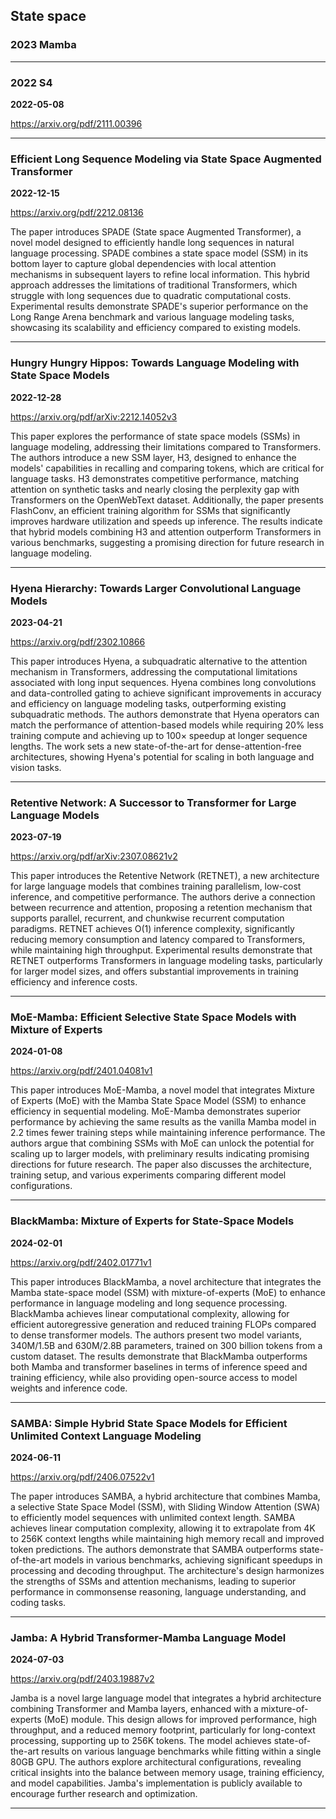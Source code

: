## State space



### 2023 Mamba

---

### 2022 S4

**2022-05-08**

https://arxiv.org/pdf/2111.00396

---

### Efficient Long Sequence Modeling via State Space Augmented Transformer

**2022-12-15**

https://arxiv.org/pdf/2212.08136

The paper introduces SPADE (State space Augmented Transformer), a novel model designed to efficiently handle long sequences in natural language processing. SPADE combines a state space model (SSM) in its bottom layer to capture global dependencies with local attention mechanisms in subsequent layers to refine local information. This hybrid approach addresses the limitations of traditional Transformers, which struggle with long sequences due to quadratic computational costs. Experimental results demonstrate SPADE's superior performance on the Long Range Arena benchmark and various language modeling tasks, showcasing its scalability and efficiency compared to existing models.

---

### Hungry Hungry Hippos: Towards Language Modeling with State Space Models

**2022-12-28**

https://arxiv.org/pdf/arXiv:2212.14052v3

This paper explores the performance of state space models (SSMs) in language modeling, addressing their limitations compared to Transformers. The authors introduce a new SSM layer, H3, designed to enhance the models' capabilities in recalling and comparing tokens, which are critical for language tasks. H3 demonstrates competitive performance, matching attention on synthetic tasks and nearly closing the perplexity gap with Transformers on the OpenWebText dataset. Additionally, the paper presents FlashConv, an efficient training algorithm for SSMs that significantly improves hardware utilization and speeds up inference. The results indicate that hybrid models combining H3 and attention outperform Transformers in various benchmarks, suggesting a promising direction for future research in language modeling.

---

### Hyena Hierarchy: Towards Larger Convolutional Language Models

**2023-04-21**

https://arxiv.org/pdf/2302.10866

This paper introduces Hyena, a subquadratic alternative to the attention mechanism in Transformers, addressing the computational limitations associated with long input sequences. Hyena combines long convolutions and data-controlled gating to achieve significant improvements in accuracy and efficiency on language modeling tasks, outperforming existing subquadratic methods. The authors demonstrate that Hyena operators can match the performance of attention-based models while requiring 20% less training compute and achieving up to 100× speedup at longer sequence lengths. The work sets a new state-of-the-art for dense-attention-free architectures, showing Hyena's potential for scaling in both language and vision tasks.

---

### Retentive Network: A Successor to Transformer for Large Language Models

**2023-07-19**

https://arxiv.org/pdf/arXiv:2307.08621v2

This paper introduces the Retentive Network (RETNET), a new architecture for large language models that combines training parallelism, low-cost inference, and competitive performance. The authors derive a connection between recurrence and attention, proposing a retention mechanism that supports parallel, recurrent, and chunkwise recurrent computation paradigms. RETNET achieves O(1) inference complexity, significantly reducing memory consumption and latency compared to Transformers, while maintaining high throughput. Experimental results demonstrate that RETNET outperforms Transformers in language modeling tasks, particularly for larger model sizes, and offers substantial improvements in training efficiency and inference costs.

---

### MoE-Mamba: Efficient Selective State Space Models with Mixture of Experts

**2024-01-08**

https://arxiv.org/pdf/2401.04081v1

This paper introduces MoE-Mamba, a novel model that integrates Mixture of Experts (MoE) with the Mamba State Space Model (SSM) to enhance efficiency in sequential modeling. MoE-Mamba demonstrates superior performance by achieving the same results as the vanilla Mamba model in 2.2 times fewer training steps while maintaining inference performance. The authors argue that combining SSMs with MoE can unlock the potential for scaling up to larger models, with preliminary results indicating promising directions for future research. The paper also discusses the architecture, training setup, and various experiments comparing different model configurations.

---

### BlackMamba: Mixture of Experts for State-Space Models

**2024-02-01**

https://arxiv.org/pdf/2402.01771v1

This paper introduces BlackMamba, a novel architecture that integrates the Mamba state-space model (SSM) with mixture-of-experts (MoE) to enhance performance in language modeling and long sequence processing. BlackMamba achieves linear computational complexity, allowing for efficient autoregressive generation and reduced training FLOPs compared to dense transformer models. The authors present two model variants, 340M/1.5B and 630M/2.8B parameters, trained on 300 billion tokens from a custom dataset. The results demonstrate that BlackMamba outperforms both Mamba and transformer baselines in terms of inference speed and training efficiency, while also providing open-source access to model weights and inference code.

---

### SAMBA: Simple Hybrid State Space Models for Efficient Unlimited Context Language Modeling

**2024-06-11**

https://arxiv.org/pdf/2406.07522v1

The paper introduces SAMBA, a hybrid architecture that combines Mamba, a selective State Space Model (SSM), with Sliding Window Attention (SWA) to efficiently model sequences with unlimited context length. SAMBA achieves linear computation complexity, allowing it to extrapolate from 4K to 256K context lengths while maintaining high memory recall and improved token predictions. The authors demonstrate that SAMBA outperforms state-of-the-art models in various benchmarks, achieving significant speedups in processing and decoding throughput. The architecture's design harmonizes the strengths of SSMs and attention mechanisms, leading to superior performance in commonsense reasoning, language understanding, and coding tasks.

---

### Jamba: A Hybrid Transformer-Mamba Language Model

**2024-07-03**

https://arxiv.org/pdf/2403.19887v2

Jamba is a novel large language model that integrates a hybrid architecture combining Transformer and Mamba layers, enhanced with a mixture-of-experts (MoE) module. This design allows for improved performance, high throughput, and a reduced memory footprint, particularly for long-context processing, supporting up to 256K tokens. The model achieves state-of-the-art results on various language benchmarks while fitting within a single 80GB GPU. The authors explore architectural configurations, revealing critical insights into the balance between memory usage, training efficiency, and model capabilities. Jamba's implementation is publicly available to encourage further research and optimization.

---